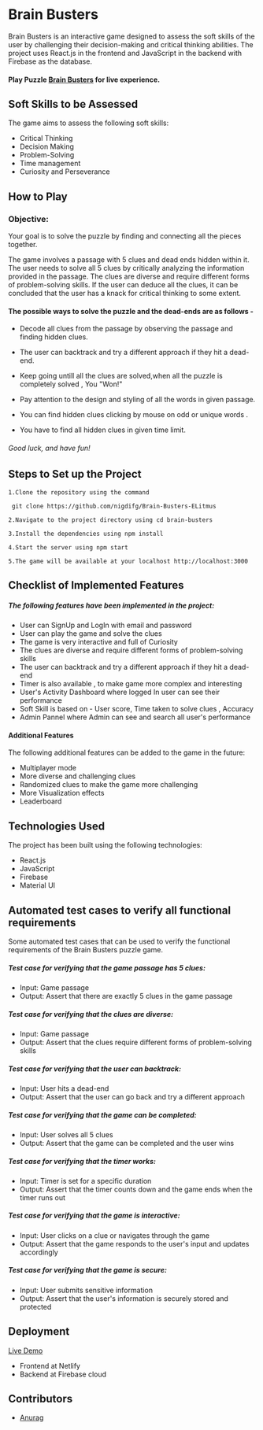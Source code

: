 # Brain Busters
Brain Busters is an interactive game designed to assess the soft skills of the user by challenging their decision-making and critical thinking abilities. The project uses React.js in the frontend and JavaScript in the backend with Firebase as the database.
#### Play Puzzle [Brain Busters](https://brain-busters.netlify.app/) for live experience.



## Soft Skills to be Assessed
The game aims to assess the following soft skills:

* Critical Thinking
* Decision Making
* Problem-Solving
* Time management
* Curiosity and Perseverance

## How to Play
### Objective:
Your goal is to solve the puzzle by finding and connecting all the pieces together.

The game involves a passage with 5 clues and dead ends hidden within it. The user needs to solve all 5 clues by critically analyzing the information provided in the passage. The clues are diverse and require different forms of problem-solving skills. If the user can deduce all the clues, it can be concluded that the user has a knack for critical thinking to some extent.

#### The possible ways to solve the puzzle and the dead-ends are as follows - 
* Decode all clues from the passage by observing the passage and finding hidden clues.
* The user can backtrack and try a different approach if they hit a dead-end.

* Keep going untill all the clues are solved,when all the puzzle is completely solved , You "Won!"
* Pay attention to the design and styling of all the words in given passage.
* You can find hidden clues clicking by mouse on odd or unique words .
* You have to find all hidden clues in given time limit.
###### Good luck, and have fun!


## Steps to Set up the Project

```
1.Clone the repository using the command  

 git clone https://github.com/nigdifg/Brain-Busters-ELitmus

2.Navigate to the project directory using cd brain-busters

3.Install the dependencies using npm install

4.Start the server using npm start

5.The game will be available at your localhost http://localhost:3000
```

## Checklist of Implemented Features

##### The following features have been implemented in the project:
* User can SignUp and LogIn with email and password
* User can play the game and solve the clues
* The game is very interactive and full of Curiosity 
* The clues are diverse and require different forms of problem-solving skills
* The user can backtrack and try a different approach if they hit a dead-end
* Timer is also available , to make game more complex and interesting
* User's Activity Dashboard where logged In user can see their performance
* Soft Skill is based on - User score, Time taken to solve clues , Accuracy
* Admin Pannel where Admin can see and search all user's performance
 
#### Additional Features
The following additional features can be added to the game in the future:

* Multiplayer mode
* More diverse and challenging clues
* Randomized clues to make the game more challenging
* More Visualization effects
* Leaderboard 

## Technologies Used
The project has been built using the following technologies:

* React.js
* JavaScript
* Firebase
* Material UI

##  Automated test cases to verify all functional requirements
Some automated test cases that can be used to verify the functional requirements of the Brain Busters puzzle game.

##### Test case for verifying that the game passage has 5 clues:

* Input: Game passage
* Output: Assert that there are exactly 5 clues in the game passage
##### Test case for verifying that the clues are diverse:

* Input: Game passage
* Output: Assert that the clues require different forms of problem-solving skills
##### Test case for verifying that the user can backtrack:

* Input: User hits a dead-end
* Output: Assert that the user can go back and try a different approach
##### Test case for verifying that the game can be completed:

* Input: User solves all 5 clues
* Output: Assert that the game can be completed and the user wins
##### Test case for verifying that the timer works:

* Input: Timer is set for a specific duration
* Output: Assert that the timer counts down and the game ends when the timer runs out
##### Test case for verifying that the game is interactive:

* Input: User clicks on a clue or navigates through the game
* Output: Assert that the game responds to the user's input and updates accordingly

##### Test case for verifying that the game is secure:

* Input: User submits sensitive information
* Output: Assert that the user's information is securely stored and protected

## Deployment
[Live Demo](https://brain-busters.netlify.app/)
* Frontend at Netlify
* Backend at Firebase cloud
## Contributors

- [Anurag](https://github.com/nigdifg)

